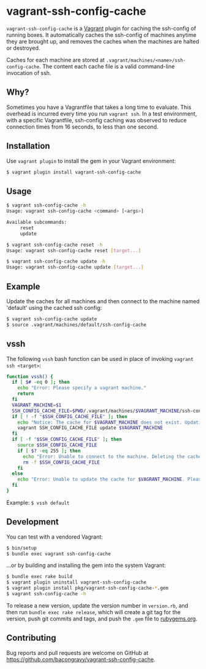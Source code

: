 # vagrant-ssh-config-cache

`vagrant-ssh-config-cache` is a [Vagrant](http://vagrantup.com) plugin for caching the ssh-config of running boxes. It automatically caches the ssh-config of machines anytime they are brought up, and removes the caches when the machines are halted or destroyed.

Caches for each machine are stored at `.vagrant/machines/<name>/ssh-config-cache`. The content each cache file is a valid command-line invocation of ssh.

## Why?


Sometimes you have a Vagrantfile that takes a long time to evaluate. This overhead is incurred every time you run `vagrant ssh`. In a test environment, with a specific Vagrantfile, ssh-config caching was observed to reduce connection times from 16 seconds, to less than one second.

## Installation

Use `vagrant plugin` to install the gem in your Vagrant environment:

```bash
$ vagrant plugin install vagrant-ssh-config-cache
```

## Usage

```bash
$ vagrant ssh-config-cache -h
Usage: vagrant ssh-config-cache <command> [<args>]

Available subcommands:
     reset
     update

$ vagrant ssh-config-cache reset -h
Usage: vagrant ssh-config-cache reset [target...]

$ vagrant ssh-config-cache update -h
Usage: vagrant ssh-config-cache update [target...]
```

## Example

Update the caches for all machines and then connect to the machine named 'default' using the cached ssh config:

```bash
$ vagrant ssh-config-cache update
$ source .vagrant/machines/default/ssh-config-cache
```

## vssh

The following `vssh` bash function can be used in place of invoking `vagrant ssh <target>`:

```bash
function vssh() {
  if [ $# -eq 0 ]; then
    echo "Error: Please specify a vagrant machine."
    return
  fi
  VAGRANT_MACHINE=$1
  SSH_CONFIG_CACHE_FILE=$PWD/.vagrant/machines/$VAGRANT_MACHINE/ssh-config-cache
  if [ ! -f "$SSH_CONFIG_CACHE_FILE" ]; then
    echo "Notice: The cache for $VAGRANT_MACHINE does not exist. Updating the cache."
    vagrant SSH_CONFIG_CACHE_FILE update $VAGRANT_MACHINE
  fi
  if [ -f "$SSH_CONFIG_CACHE_FILE" ]; then
    source $SSH_CONFIG_CACHE_FILE
    if [ $? -eq 255 ]; then
      echo "Error: Unable to connect to the machine. Deleting the cache."
      rm -f $SSH_CONFIG_CACHE_FILE
    fi
  else
    echo "Error: Unable to update the cache for $VAGRANT_MACHINE. Please verify that the machine is running."
  fi
}
```

Example: `$ vssh default`

## Development

You can test with a vendored Vagrant:

```bash
$ bin/setup
$ bundle exec vagrant ssh-config-cache
```

...or by building and installing the gem into the system Vagrant:

```bash
$ bundle exec rake build
$ vagrant plugin uninstall vagrant-ssh-config-cache
$ vagrant plugin install pkg/vagrant-ssh-config-cache-*.gem
$ vagrant ssh-config-cache -h
```

To release a new version, update the version number in `version.rb`, and then run `bundle exec rake release`, which will create a git tag for the version, push git commits and tags, and push the `.gem` file to [rubygems.org](https://rubygems.org).

## Contributing

Bug reports and pull requests are welcome on GitHub at https://github.com/bacongravy/vagrant-ssh-config-cache.
